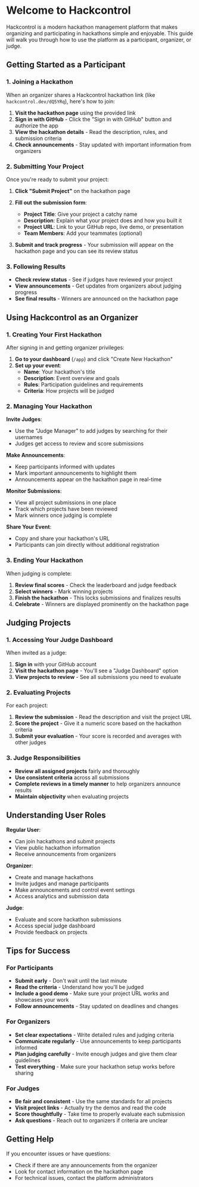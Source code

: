 # Welcome to Hackcontrol

Hackcontrol is a modern hackathon management platform that makes organizing and participating in hackathons simple and enjoyable. This guide will walk you through how to use the platform as a participant, organizer, or judge.

## Getting Started as a Participant

### 1. Joining a Hackathon

When an organizer shares a Hackcontrol hackathon link (like `hackcontrol.dev/dQ5YRq`), here's how to join:

1. **Visit the hackathon page** using the provided link
2. **Sign in with GitHub** - Click the "Sign in with GitHub" button and authorize the app
3. **View the hackathon details** - Read the description, rules, and submission criteria
4. **Check announcements** - Stay updated with important information from organizers

### 2. Submitting Your Project

Once you're ready to submit your project:

1. **Click "Submit Project"** on the hackathon page
2. **Fill out the submission form**:
   - **Project Title**: Give your project a catchy name
   - **Description**: Explain what your project does and how you built it
   - **Project URL**: Link to your GitHub repo, live demo, or presentation
   - **Team Members**: Add your teammates (optional)

3. **Submit and track progress** - Your submission will appear on the hackathon page and you can see its review status

### 3. Following Results

- **Check review status** - See if judges have reviewed your project
- **View announcements** - Get updates from organizers about judging progress
- **See final results** - Winners are announced on the hackathon page

## Using Hackcontrol as an Organizer

### 1. Creating Your First Hackathon

After signing in and getting organizer privileges:

1. **Go to your dashboard** (`/app`) and click "Create New Hackathon"
2. **Set up your event**:
   - **Name**: Your hackathon's title
   - **Description**: Event overview and goals
   - **Rules**: Participation guidelines and requirements
   - **Criteria**: How projects will be judged

### 2. Managing Your Hackathon

**Invite Judges**:
- Use the "Judge Manager" to add judges by searching for their usernames
- Judges get access to review and score submissions

**Make Announcements**:
- Keep participants informed with updates
- Mark important announcements to highlight them
- Announcements appear on the hackathon page in real-time

**Monitor Submissions**:
- View all project submissions in one place
- Track which projects have been reviewed
- Mark winners once judging is complete

**Share Your Event**:
- Copy and share your hackathon's URL
- Participants can join directly without additional registration

### 3. Ending Your Hackathon

When judging is complete:
1. **Review final scores** - Check the leaderboard and judge feedback
2. **Select winners** - Mark winning projects 
3. **Finish the hackathon** - This locks submissions and finalizes results
4. **Celebrate** - Winners are displayed prominently on the hackathon page

## Judging Projects

### 1. Accessing Your Judge Dashboard

When invited as a judge:
1. **Sign in** with your GitHub account
2. **Visit the hackathon page** - You'll see a "Judge Dashboard" option
3. **View projects to review** - See all submissions you need to evaluate

### 2. Evaluating Projects

For each project:
1. **Review the submission** - Read the description and visit the project URL
2. **Score the project** - Give it a numeric score based on the hackathon criteria
3. **Submit your evaluation** - Your score is recorded and averages with other judges

### 3. Judge Responsibilities

- **Review all assigned projects** fairly and thoroughly
- **Use consistent criteria** across all submissions
- **Complete reviews in a timely manner** to help organizers announce results
- **Maintain objectivity** when evaluating projects

## Understanding User Roles

**Regular User**:
- Can join hackathons and submit projects
- View public hackathon information
- Receive announcements from organizers

**Organizer**:
- Create and manage hackathons
- Invite judges and manage participants
- Make announcements and control event settings
- Access analytics and submission data

**Judge**:
- Evaluate and score hackathon submissions
- Access special judge dashboard
- Provide feedback on projects

## Tips for Success

### For Participants
- **Submit early** - Don't wait until the last minute
- **Read the criteria** - Understand how you'll be judged
- **Include a good demo** - Make sure your project URL works and showcases your work
- **Follow announcements** - Stay updated on deadlines and changes

### For Organizers
- **Set clear expectations** - Write detailed rules and judging criteria
- **Communicate regularly** - Use announcements to keep participants informed
- **Plan judging carefully** - Invite enough judges and give them clear guidelines
- **Test everything** - Make sure your hackathon setup works before sharing

### For Judges
- **Be fair and consistent** - Use the same standards for all projects
- **Visit project links** - Actually try the demos and read the code
- **Score thoughtfully** - Take time to properly evaluate each submission
- **Ask questions** - Reach out to organizers if criteria are unclear

## Getting Help

If you encounter issues or have questions:
- Check if there are any announcements from the organizer
- Look for contact information on the hackathon page
- For technical issues, contact the platform administrators
